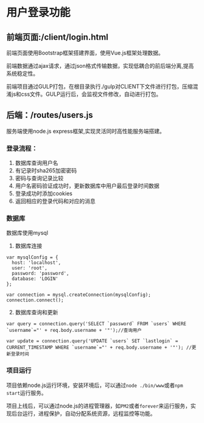 # 用户登录功能
## 前端页面:/client/login.html
前端页面使用Bootstrap框架搭建界面，使用Vue.js框架处理数据。

前端数据通过ajax请求，通过json格式传输数据，实现低耦合的前后端分离,提高系统稳定性。

前端项目通过GULP打包，在根目录执行./gulp对CLIENT下文件进行打包，压缩混淆js和css文件。GULP运行后，会监视文件修改，自动进行打包。

## 后端：/routes/users.js
服务端使用node.js express框架,实现灵活同时高性能服务端搭建。

### 登录流程：
1. 数据库查询用户名
2. 有记录时sha265加密密码
3. 密码与查询记录比较
4. 用户名密码验证成功时，更新数据库中用户最后登录时间数据
5. 登录成功时添加cookies
6. 返回相应的登录代码和对应的消息

### 数据库
数据库使用mysql
1. 数据库连接
```
var mysqlConfig = {
  host: 'localhost',
  user: 'root',
  password: 'password',
  database: 'LOGIN'
};

var connection = mysql.createConnection(mysqlConfig);
connection.connect();
```

2. 数据库查询和更新
```
var query = connection.query('SELECT `password` FROM `users` WHERE `username`="' + req.body.username + '"');//查询用户

var update = connection.query('UPDATE `users` SET `lastlogin` = CURRENT_TIMESTAMP WHERE `username`="' + req.body.username + '"'); //更新登录时间
```

### 项目运行
项目依赖node.js运行环境，安装环境后，可以通过`node ./bin/www`或者`npm start`运行服务。

项目上线后，可以通过node.js的进程管理器，如`PM2`或者`forever`来运行服务，实现后台运行，进程保护，自动分配系统资源，远程监控等功能。